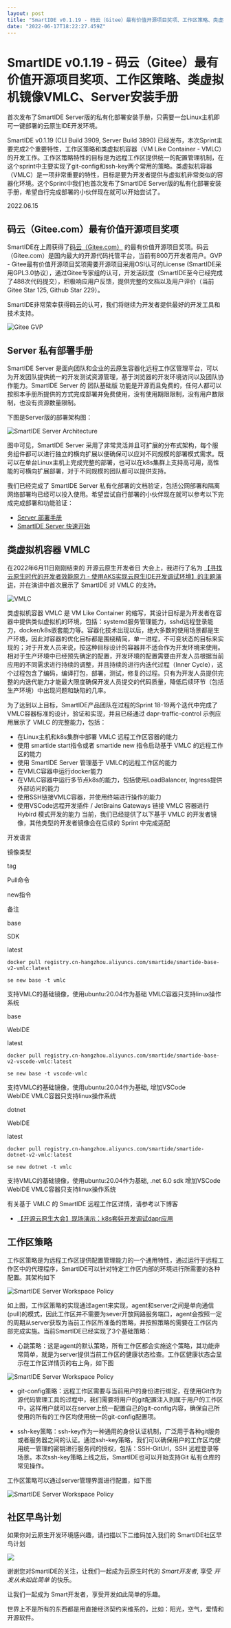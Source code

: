 ```yaml
---
layout: post
title: "SmartIDE v0.1.19 - 码云（Gitee）最有价值开源项目奖项、工作区策略、类虚拟机镜像VMLC、Server安装手册"
date: "2022-06-17T18:22:27.459Z"
---
```

SmartIDE v0.1.19 - 码云（Gitee）最有价值开源项目奖项、工作区策略、类虚拟机镜像VMLC、Server安装手册
==================================================================

首次发布了SmartIDE Server版的私有化部署安装手册，只需要一台Linux主机即可一键部署的云原生IDE开发环境。

SmartIDE v0.1.19 (CLI Build 3909, Server Build 3890) 已经发布，本次Sprint主要完成2个重要特性，工作区策略和类虚拟机容器（VM Like Container - VMLC）的开发工作。工作区策略特性的目标是为远程工作区提供统一的配置管理机制，在这个sprint中主要实现了git-config和ssh-key两个常用的策略。类虚拟机容器（VMLC）是一项非常重要的特性，目标是要为开发者提供与虚拟机非常类似的容器化环境。这个Sprint中我们也首次发布了SmartIDE Server版的私有化部署安装手册，希望自行完成部署的小伙伴现在就可以开始尝试了。

2022.06.15

码云（Gitee.com）最有价值开源项目奖项
-----------------------

SmartIDE在上周获得了[码云（Gitee.com）](https://gitee.com/) 的最有价值开源项目奖项。码云（Gitee.com）是国内最大的开源代码托管平台，当前有800万开发者用户。GVP - Gitee最有价值开源项目奖项需要开源项目采用OSI认可的License (SmartIDE采用GPL3.0协议），通过Gitee专家组的认可，开发活跃度（SmartIDE至今已经完成了488次代码提交），积极响应用户反馈，提供完整的文档以及用户评价（当前Gitee Star 125, Github Star 229）。

SmartIDE非常荣幸获得码云的认可，我们将继续为开发者提供最好的开发工具和技术支持。

![Gitee GVP](https://smartide.cn/zh/blog/2022-0615-sprint19/images/s19-gvp.png)

Server 私有部署手册
-------------

SmartIDE Server 是面向团队和企业的云原生容器化远程工作区管理平台，可以为开发团队提供统一的开发测试资源管理，基于浏览器的开发环境访问以及团队协作能力。SmartIDE Server 的 团队基础版 功能是开源而且免费的，任何人都可以按照本手册所提供的方式完成部署并免费使用，没有使用期限限制，没有用户数限制，也没有资源数量限制。

下图是Server版的部署架构图：

![SmartIDE Server Architecture](https://smartide.cn/zh/blog/2022-0615-sprint19/images/s19-serverarc.png)

图中可见，SmartIDE Server 采用了非常灵活并且可扩展的分布式架构，每个服务组件都可以进行独立的横向扩展以便确保可以应对不同规模的部署模式需求。既可以在单台Linux主机上完成完整的部署，也可以在k8s集群上支持高可用，高性能的可横向扩展部署，对于不同规模的团队都可以提供支持。

我们已经完成了 SmartIDE Server 私有化部署的文档验证，包括公网部署和隔离网络部署均已经可以投入使用。希望尝试自行部署的小伙伴现在就可以参考以下完成完成部署和功能验证：

*   [Server 部署手册](https://smartide.cn/zh/docs/install/server/)
*   [SmartIDE Server 快速开始](https://smartide.cn/zh/docs/quickstart/server/)

类虚拟机容器 VMLC
-----------

在2022年6月11日刚刚结束的 开源云原生开发者日 大会上，我进行了名为 [【寻找云原生时代的开发者效能原力 - 使用AKS实现云原生IDE开发调试环境】的主题演讲](https://smartide.cn/zh/blog/2022-0615-vmlc/)，并在演讲中首次展示了 SmartIDE 对 VMLC 的支持。

![VMLC](https://smartide.cn/zh/blog/2022-0615-sprint19/images/vmlc001.png)

类虚拟机容器 VMLC 是 VM Like Container 的缩写，其设计目标是为开发者在容器中提供类似虚拟机的环境，包括：systemd服务管理能力，sshd远程登录能力，docker/k8s嵌套能力等。容器化技术出现以后，绝大多数的使用场景都是生产环境，因此对容器的优化目标都是围绕精简，单一进程，不可变状态的目标来实现的；对于开发人员来说，按这种目标设计的容器并不适合作为开发环境来使用。相对于生产环境中已经预先确定的配置，开发环境的配置需要由开发人员根据当前应用的不同需求进行持续的调整，并且持续的进行内迭代过程（Inner Cycle），这个过程包含了编码，编译打包，部署，测试，修复的过程。只有为开发人员提供完整的内迭代能力才能最大限度确保开发人员提交的代码质量，降低后续环节（包括生产环境）中出现问题和缺陷的几率。

为了达到以上目标，SmartIDE产品团队在过程的Sprint 18-19两个迭代中完成了VMLC容器标准的设计，验证和实现，并且已经通过 dapr-traffic-control 示例应用展示了 VMLC 的完整能力，包括：

*   在Linux主机和k8s集群中部署 VMLC 远程工作区容器的能力
*   使用 smartide start指令或者 smartide new 指令启动基于 VMLC 的远程工作区的能力
*   使用 SmartIDE Server 管理基于 VMLC的远程工作区的能力
*   在VMLC容器中运行docker能力
*   在VMLC容器中运行多节点k8s的能力，包括使用LoadBalancer, Ingress提供外部访问的能力
*   使用SSH链接VMLC容器，并使用终端进行操作的能力
*   使用VSCode远程开发插件 / JetBrains Gateways 链接 VMLC 容器进行 Hybird 模式开发的能力 当前，我们已经提供了以下基于 VMLC 的开发者镜像，其他类型的开发者镜像会在后续的 Sprint 中完成适配

开发语言

镜像类型

tag

Pull命令

new指令

备注

base

SDK

latest

`docker pull registry.cn-hangzhou.aliyuncs.com/smartide/smartide-base-v2-vmlc:latest`

`se new base -t vmlc`

支持VMLC的基础镜像，使用ubuntu:20.04作为基础 VMLC容器只支持linux操作系统

base

WebIDE

latest

`docker pull registry.cn-hangzhou.aliyuncs.com/smartide/smartide-base-v2-vscode-vmlc:latest`

`se new base -t vscode-vmlc`

支持VMLC的基础镜像，使用ubuntu:20.04作为基础, 增加VSCode WebIDE VMLC容器只支持linux操作系统

dotnet

WebIDE

latest

`docker pull registry.cn-hangzhou.aliyuncs.com/smartide/smartide-dotnet-v2-vmlc:latest`

`se new dotnet -t vmlc`

支持VMLC的基础镜像，使用ubuntu:20.04作为基础, .net 6.0 sdk 增加VSCode WebIDE VMLC容器只支持linux操作系统

有关基于 VMLC 的 SmartIDE 远程工作区详情，请参考以下博客

*   [【开源云原生大会】现场演示：k8s套娃开发调试dapr应用](https://smartide.cn/zh/blog/2022-0615-vmlc/)

工作区策略
-----

工作区策略是为远程工作区提供配置管理能力的一个通用特性，通过运行于远程工作区中的代理程序，SmartIDE可以针对特定工作区内部的环境进行所需要的各种配置。其架构如下

![SmartIDE Server Workspace Policy](https://smartide.cn/zh/blog/2022-0615-sprint19/images/s19-wspolicy.jpg)

如上图，工作区策略的实现通过agent来实现，agent和server之间是单向通信(pull)的模式，因此工作区并不需要为sever开放网路服务端口，agent会按照一定的周期从server获取为当前工作区所准备的策略，并按照策略的需要在工作区内部完成实施。当前SmartIDE已经实现了3个基础策略：

*   心跳策略：这是agent的默认策略，所有工作区都会实施这个策略，其功能非常简单，就是为server提供当前工作区的健康状态检查。工作区健康状态会显示在工作区详情页的右上角，如下图

![SmartIDE Server Workspace Policy](https://smartide.cn/zh/blog/2022-0615-sprint19/images/s19-wspolicy-heartbeat.png)

*   git-config策略：远程工作区需要与当前用户的身份进行绑定，在使用Git作为源代码管理工具的过程中，我们需要将用户的git配置注入到属于用户的工作区中，这样用户就可以在server上统一配置自己的git-config内容，确保自己所使用的所有的工作区均使用统一的git-config配置项。
    
*   ssh-key策略：ssh-key作为一种通用的身份认证机制，广泛用于各种git服务或者服务器之间的认证。通过ssh-key策略，我们可以确保用户的工作区均使用统一管理的密钥进行服务间的授权，包括：SSH-GitUrl，SSH 远程登录等场景。本次ssh-key策略上线之后，SmartIDE也可以开始支持Git 私有仓库的常见操作。
    

工作区策略可以通过server管理界面进行配置，如下图

![SmartIDE Server Workspace Policy](https://smartide.cn/zh/blog/2022-0615-sprint19/images/s19-wspolicy-gitssh.png)

社区早鸟计划
------

如果你对云原生开发环境感兴趣，请扫描以下二维码加入我们的 SmartIDE社区早鸟计划

![](https://smartide.cn/images/smartide-s-qrcode.png)

谢谢您对SmartIDE的关注，让我们一起成为云原生时代的 _Smart开发者_, 享受 _开发从未如此简单_ 的快乐。

让我们一起成为 Smart开发者，享受开发如此简单的乐趣。

世界上不是所有的东西都是用直接经济契约来维系的，比如：阳光，空气，爱情和开源软件。